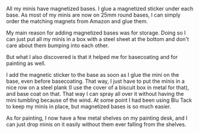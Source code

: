 All my minis have magnetized bases. I glue a magnetized sticker under each base.
As most of my minis are now on 25mm round bases, I can simply order the matching
magnets from Amazon and glue them.

My main reason for adding magnetized bases was for storage. Doing so I can just
put all my minis in a box with a steel sheet at the bottom and don't care about
them bumping into each other.

But what I also discovered is that it helped me for basecoating and for painting
as well.

I add the magnetic sticker to the base as soon as I glue the mini on the base,
even before basecoating. That way, I just have to put the minis in a nice row on
a steel plank (I use the cover of a biscuit box in metal for that), and base
coat on that. That way I can spray all over it without having the mini tumbling
because of the wind. At some point I had been using Blu Tack to keep my minis in
place, but magnetized bases is so much easier.

As for painting, I now have a few metal shelves on my painting desk, and I can
just drop minis on it easily without them ever falling from the shelves.

